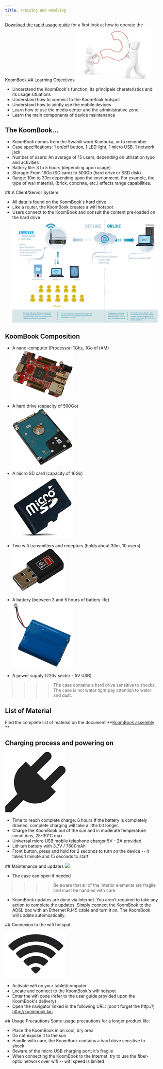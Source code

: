 ```yaml
---
title: Training and Handling
---
```


[Download the rapid usage guide](http://filer.bsf-intranet.org/koombook-guide-RV-KBcampus-new.pdf) for a first look at how to operate the KoomBook
## Learning Objectives 
![](.png)
* Understand the KoomBook's function, its principale charateristics and its usage situations 
* Understand how to connect to the KoomBook hotspot 
* Understand how to jointly use the mobile devices 
* Learn how to use the media center and the administrative zone 
* Learn the main components of device maintenance 


## The KoomBook...

 - *KoomBook* comes from the Swahili word Kumbuka, or to remember 
 - Case specifications: 1 on/off button, 1 LED light, 1 micro USB, 1 network jack 
 - Number of users: An average of 15 users, depending on utilization type and activities  
 - Battery life: 3 to 5 hours (depending upon usage) 
 - Storage: From 16Go (SD card) to 500Go (hard drive or SSD disk)
 - Range: 10m to 30m depending upon the envrionment. For example, the type of wall material, (brick, concrete, etc.) effects range capabilities.

## A Client/Servor System 
- All data is found on the KoomBook's hard drive 
- Like a router, the KoomBook creates a wifi hotspot 
- Users connect to the KoomBook and consult the content pre-loaded on the hard drive
![](clientserveur.png)

## KoomBook Composition 
- A nano-computer (Processor: 1Ghz, 1Go of rAM)
![](olimex.png)
- A hard drive  (capacity of 500Go)  
![](hdd.png)
- A micro SD card (capacity of 16Go)   
![](sd.png)
- Two wifi transmitters and receptors (holds about 30m, 10 users) 
![](wifi.png)
- A battery (between 3 and 5 hours of battery life)  
![](batterie.png)

- A power supply (220v sector - 5V USB)  

> > > > The case contains a hard drive sensitive to shocks. The case is not water tight,pay attention to water and dust.

## List of Material 

Find the complete list of material on the document **[KoomBook assembly](http://assemblage-koombook.doc.bibliosansfrontieres.org/en/composants) **

## Charging process and powering on 
![](prise.png)
- Time to reach complete charge: 6 hours 
If the battery is completely drained, complete charging will take a little bit longer.
- Charge the KoomBook out of the sun and in moderate temperature conditions, 25-30°C max
- Universal micro USB mobile telephone charger 5V – 2A provided 
- Lithium battery with 3,7V / 7600mAh
- Front button, press and hold for 2 seconds to turn on the device -- it takes 1 minute and 15 seconds to start 

## Maintenance and updates 
![](arrière_kb.jpg)
- The case can open if needed   

> > > > Be aware that all of the interior elements are fragile and must be handled with care

- KoomBook updates are done via Internet. 
  You aren't required to take any action to complete the updates. Simply connect the KoomBook to the ADSL box with an Ethernet RJ45 cable and turn it on. The KoomBook will update automoatically. 

## Connexion to the wifi hotspot

![](signe_wifi.png)

- Activate wifi on your tablet/computer 
- Locate and connect to the KoomBook's wifi hotspot 
- Enter the wifi code (refer to the user guide provided upon the KoomBook's delivery)
- Open the navigator linked in the following URL: 
(don't forget the http://) http://koombook.lan

## Usage Precautions
Some usage precautions for a longer product life:
- Place the KoomBook in an cool, dry area 
- Do not expose it to the sun 
- Handle with care, the KoomBook contains a hard drive sensitive to shock 
- Beware of the micro USB charging port; it's fragile  
- When connecting the KoomBook to the Internet, try to use the fiber-optic network over wifi -- wifi speed is limited 